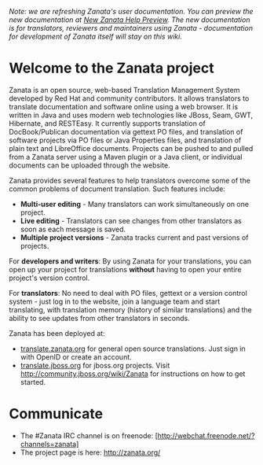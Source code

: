 *Note: we are refreshing Zanata's user documentation. You can preview the new documentation at [New Zanata Help Preview](http://zanata.org/help/). The new documentation is for translators, reviewers and maintainers using Zanata - documentation for development of Zanata itself will stay on this wiki.*

# Welcome to the Zanata project

Zanata is an open source, web-based Translation Management System developed by Red Hat and community contributors. It allows translators to translate documentation and software online using a web browser. It is written in Java and uses modern web technologies like JBoss, Seam, GWT, Hibernate, and RESTEasy.  It currently supports translation of DocBook/Publican documentation via gettext PO
files, and translation of software projects via PO files or Java Properties files, and translation of plain text and LibreOffice documents.  Projects can be pushed to and pulled from a Zanata server using a Maven plugin or a Java client, or individual documents can be uploaded through the website.

Zanata provides several features to help translators overcome some of the common problems of document translation. Such features include:

- **Multi-user editing** - Many translators can work simultaneously on one project.
- **Live editing** - Translators can see changes from other translators as soon as each message is saved.
- **Multiple project versions** - Zanata tracks current and past versions of projects.

For **developers and writers**: By using Zanata for your translations, you can open up your project for translations **without** having to open your entire project's version control.

For **translators**: No need to deal with PO files, gettext or a version control system - just log in to the website, join a language team and start translating, with translation memory (history of similar translations) and the ability to see updates from other translators in seconds.

Zanata has been deployed at:

 - [translate.zanata.org](https://translate.zanata.org) for general open source translations. Just sign in with OpenID or create an account.
 - [translate.jboss.org](https://translate.jboss.org/) for jboss.org projects.  Visit http://community.jboss.org/wiki/Zanata for instructions on how to get started.


# Communicate

- The #Zanata IRC channel is on freenode: [http://webchat.freenode.net/?channels=zanata]
- The project page is here: http://zanata.org/